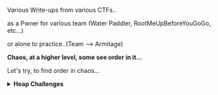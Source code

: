 Various Write-ups from various CTFs..

as a Pwner for various team (Water Paddler, RootMeUpBeforeYouGoGo, etc...)

or alone to practice..(Team --> Armitage)


**Chaos, at a higher level, some see order in it...**

Let's try, to find order in chaos...

<details>
  <summary><strong>Heap Challenges</strong></summary>

  ### libc 2.35

  - **0CTF TCTF 2022** --> babyheap
    * [https://github.com/nobodyisnobody/write-ups/tree/main/0CTF.TCTF.2022/pwn/babyheap]()
    * *seccomp in place, heap overflow due to type confusion,  do chunk overlap for leak, then two tcache poisonning attacks*
    * *code execution via forging dtor_list table in tls-storage, and erasing the random value at fs:0x30*
  - 
    * Baz
    * Qux

  ### libc 2.31
  - **justCTF 2022*** --> notes
    * [https://github.com/nobodyisnobody/write-ups/tree/main/justCTF.2022/pwn/notes]()
    * *fastbin dup attack, then write to __free_hook*

  ### libc 2.32

  - **vsCTF 2022** --> EZorange
    * [https://github.com/nobodyisnobody/write-ups/tree/main/vsCTF.2022/pwn/ezorange]()
    * *oob read/write in edit function, no free available, use same method than house of orange to free chunks*
    * *we free two chunks, then do tcache poisonning with the oob, and overwrite __malloc_hook*

</details>
